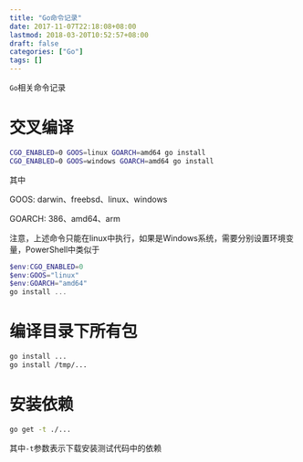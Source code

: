 ```yaml
---
title: "Go命令记录"
date: 2017-11-07T22:18:08+08:00
lastmod: 2018-03-20T10:52:57+08:00
draft: false
categories: ["Go"]
tags: []
---
```


`Go`相关命令记录

<!--more-->

# 交叉编译

``` sh
CGO_ENABLED=0 GOOS=linux GOARCH=amd64 go install
CGO_ENABLED=0 GOOS=windows GOARCH=amd64 go install
```

其中

GOOS: darwin、freebsd、linux、windows

GOARCH: 386、amd64、arm

注意，上述命令只能在linux中执行，如果是Windows系统，需要分别设置环境变量，PowerShell中类似于

``` powershell
$env:CGO_ENABLED=0
$env:GOOS="linux"
$env:GOARCH="amd64"
go install ...
```

# 编译目录下所有包

``` sh
go install ...
go install /tmp/...
```

# 安装依赖

``` sh
go get -t ./...
```

其中`-t`参数表示下载安装测试代码中的依赖